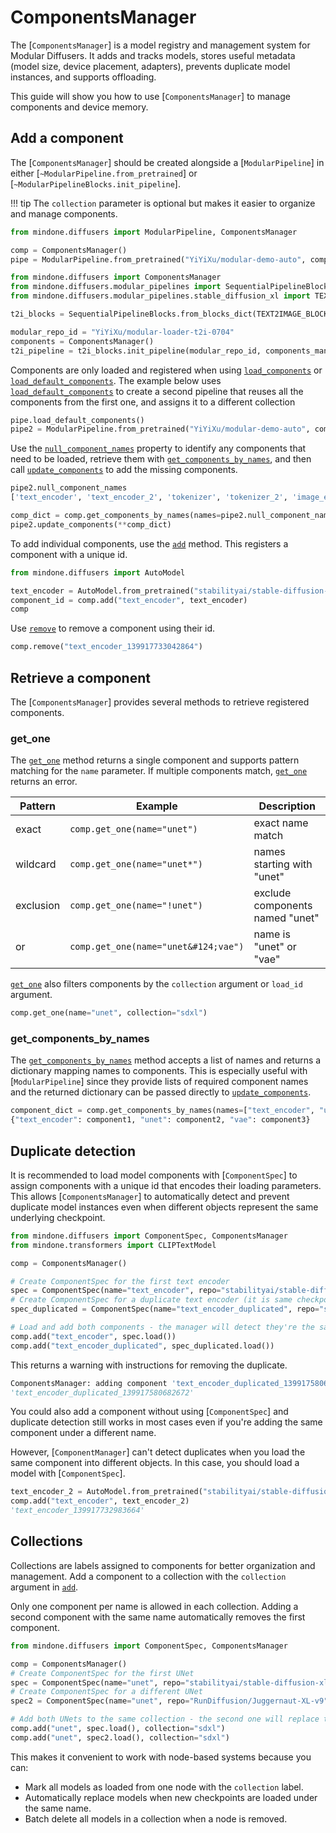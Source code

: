 <!--Copyright 2025 The HuggingFace Team. All rights reserved.

Licensed under the Apache License, Version 2.0 (the "License"); you may not use this file except in compliance with
the License. You may obtain a copy of the License at

http://www.apache.org/licenses/LICENSE-2.0

Unless required by applicable law or agreed to in writing, software distributed under the License is distributed on
an "AS IS" BASIS, WITHOUT WARRANTIES OR CONDITIONS OF ANY KIND, either express or implied. See the License for the
specific language governing permissions and limitations under the License.
-->

# ComponentsManager

The [`ComponentsManager`] is a model registry and management system for Modular Diffusers. It adds and tracks models, stores useful metadata (model size, device placement, adapters), prevents duplicate model instances, and supports offloading.

This guide will show you how to use [`ComponentsManager`] to manage components and device memory.

## Add a component

The [`ComponentsManager`] should be created alongside a [`ModularPipeline`] in either [`~ModularPipeline.from_pretrained`] or [`~ModularPipelineBlocks.init_pipeline`].

!!! tip
    The `collection` parameter is optional but makes it easier to organize and manage components.

<hfoptions id="create">
<hfoption id="from_pretrained">

```py
from mindone.diffusers import ModularPipeline, ComponentsManager

comp = ComponentsManager()
pipe = ModularPipeline.from_pretrained("YiYiXu/modular-demo-auto", components_manager=comp, collection="test1")
```

</hfoption>
<hfoption id="init_pipeline">

```py
from mindone.diffusers import ComponentsManager
from mindone.diffusers.modular_pipelines import SequentialPipelineBlocks
from mindone.diffusers.modular_pipelines.stable_diffusion_xl import TEXT2IMAGE_BLOCKS

t2i_blocks = SequentialPipelineBlocks.from_blocks_dict(TEXT2IMAGE_BLOCKS)

modular_repo_id = "YiYiXu/modular-loader-t2i-0704"
components = ComponentsManager()
t2i_pipeline = t2i_blocks.init_pipeline(modular_repo_id, components_manager=components)
```

</hfoption>
</hfoptions>

Components are only loaded and registered when using [`load_components`](https://mindspore-lab.github.io/mindone/latest/diffusers/api/modular_diffusers/pipeline#mindone.diffusers.modular_pipelines.ModularPipeline.load_components) or [`load_default_components`](https://mindspore-lab.github.io/mindone/latest/diffusers/api/modular_diffusers/pipeline#mindone.diffusers.modular_pipelines.ModularPipeline.load_default_components). The example below uses [`load_default_components`](https://mindspore-lab.github.io/mindone/latest/diffusers/api/modular_diffusers/pipeline#mindone.diffusers.modular_pipelines.ModularPipeline.load_default_components) to create a second pipeline that reuses all the components from the first one, and assigns it to a different collection

```py
pipe.load_default_components()
pipe2 = ModularPipeline.from_pretrained("YiYiXu/modular-demo-auto", components_manager=comp, collection="test2")
```

Use the [`null_component_names`](https://mindspore-lab.github.io/mindone/latest/diffusers/api/modular_diffusers/pipeline#mindone.diffusers.modular_pipelines.ModularPipeline.null_component_names) property to identify any components that need to be loaded, retrieve them with [`get_components_by_names`](https://mindspore-lab.github.io/mindone/latest/diffusers/api/modular_diffusers/pipeline_components#mindone.diffusers.ComponentsManager.get_components_by_names), and then call [`update_components`](https://mindspore-lab.github.io/mindone/latest/diffusers/api/modular_diffusers/pipeline#mindone.diffusers.modular_pipelines.ModularPipeline.update_components) to add the missing components.

```py
pipe2.null_component_names
['text_encoder', 'text_encoder_2', 'tokenizer', 'tokenizer_2', 'image_encoder', 'unet', 'vae', 'scheduler', 'controlnet']

comp_dict = comp.get_components_by_names(names=pipe2.null_component_names)
pipe2.update_components(**comp_dict)
```

To add individual components, use the [`add`](https://mindspore-lab.github.io/mindone/latest/diffusers/api/modular_diffusers/pipeline_components#mindone.diffusers.ComponentsManager.add) method. This registers a component with a unique id.

```py
from mindone.diffusers import AutoModel

text_encoder = AutoModel.from_pretrained("stabilityai/stable-diffusion-xl-base-1.0", subfolder="text_encoder")
component_id = comp.add("text_encoder", text_encoder)
comp
```

Use [`remove`](https://mindspore-lab.github.io/mindone/latest/diffusers/api/modular_diffusers/pipeline_components#mindone.diffusers.ComponentsManager.remove) to remove a component using their id.

```py
comp.remove("text_encoder_139917733042864")
```

## Retrieve a component

The [`ComponentsManager`] provides several methods to retrieve registered components.

### get_one

The [`get_one`](https://mindspore-lab.github.io/mindone/latest/diffusers/api/modular_diffusers/pipeline_components#mindone.diffusers.ComponentsManager.get_one) method returns a single component and supports pattern matching for the `name` parameter. If multiple components match, [`get_one`](https://mindspore-lab.github.io/mindone/latest/diffusers/api/modular_diffusers/pipeline_components#mindone.diffusers.ComponentsManager.get_one) returns an error.

| Pattern     | Example                          | Description                               |
|-------------|----------------------------------|-------------------------------------------|
| exact       | `comp.get_one(name="unet")`      | exact name match                          |
| wildcard    | `comp.get_one(name="unet*")`     | names starting with "unet"                |
| exclusion   | `comp.get_one(name="!unet")`     | exclude components named "unet"           |
| or          | `comp.get_one(name="unet&#124;vae")`  | name is "unet" or "vae"                   |

[`get_one`](https://mindspore-lab.github.io/mindone/latest/diffusers/api/modular_diffusers/pipeline_components#mindone.diffusers.ComponentsManager.get_one) also filters components by the `collection` argument or `load_id` argument.

```py
comp.get_one(name="unet", collection="sdxl")
```

### get_components_by_names

The [`get_components_by_names`](https://mindspore-lab.github.io/mindone/latest/diffusers/api/modular_diffusers/pipeline_components#mindone.diffusers.ComponentsManager.get_components_by_names) method accepts a list of names and returns a dictionary mapping names to components. This is especially useful with [`ModularPipeline`] since they provide lists of required component names and the returned dictionary can be passed directly to [`update_components`](https://mindspore-lab.github.io/mindone/latest/diffusers/api/modular_diffusers/pipeline_components#mindone.diffusers.ComponentsManager.update_components).

```py
component_dict = comp.get_components_by_names(names=["text_encoder", "unet", "vae"])
{"text_encoder": component1, "unet": component2, "vae": component3}
```

## Duplicate detection

It is recommended to load model components with [`ComponentSpec`] to assign components with a unique id that encodes their loading parameters. This allows [`ComponentsManager`] to automatically detect and prevent duplicate model instances even when different objects represent the same underlying checkpoint.

```py
from mindone.diffusers import ComponentSpec, ComponentsManager
from mindone.transformers import CLIPTextModel

comp = ComponentsManager()

# Create ComponentSpec for the first text encoder
spec = ComponentSpec(name="text_encoder", repo="stabilityai/stable-diffusion-xl-base-1.0", subfolder="text_encoder", type_hint=AutoModel)
# Create ComponentSpec for a duplicate text encoder (it is same checkpoint, from the same repo/subfolder)
spec_duplicated = ComponentSpec(name="text_encoder_duplicated", repo="stabilityai/stable-diffusion-xl-base-1.0", subfolder="text_encoder", type_hint=CLIPTextModel)

# Load and add both components - the manager will detect they're the same model
comp.add("text_encoder", spec.load())
comp.add("text_encoder_duplicated", spec_duplicated.load())
```

This returns a warning with instructions for removing the duplicate.

```py
ComponentsManager: adding component 'text_encoder_duplicated_139917580682672', but it has duplicate load_id 'stabilityai/stable-diffusion-xl-base-1.0|text_encoder|null|null' with existing components: text_encoder_139918506246832. To remove a duplicate, call `components_manager.remove('<component_id>')`.
'text_encoder_duplicated_139917580682672'
```

You could also add a component without using [`ComponentSpec`] and duplicate detection still works in most cases even if you're adding the same component under a different name.

However, [`ComponentManager`] can't detect duplicates when you load the same component into different objects. In this case, you should load a model with [`ComponentSpec`].

```py
text_encoder_2 = AutoModel.from_pretrained("stabilityai/stable-diffusion-xl-base-1.0", subfolder="text_encoder")
comp.add("text_encoder", text_encoder_2)
'text_encoder_139917732983664'
```

## Collections

Collections are labels assigned to components for better organization and management. Add a component to a collection with the `collection` argument in [`add`](https://mindspore-lab.github.io/mindone/latest/diffusers/api/modular_diffusers/pipeline_components#mindone.diffusers.ComponentsManager.add).

Only one component per name is allowed in each collection. Adding a second component with the same name automatically removes the first component.

```py
from mindone.diffusers import ComponentSpec, ComponentsManager

comp = ComponentsManager()
# Create ComponentSpec for the first UNet
spec = ComponentSpec(name="unet", repo="stabilityai/stable-diffusion-xl-base-1.0", subfolder="unet", type_hint=AutoModel)
# Create ComponentSpec for a different UNet
spec2 = ComponentSpec(name="unet", repo="RunDiffusion/Juggernaut-XL-v9", subfolder="unet", type_hint=AutoModel, variant="fp16")

# Add both UNets to the same collection - the second one will replace the first
comp.add("unet", spec.load(), collection="sdxl")
comp.add("unet", spec2.load(), collection="sdxl")
```

This makes it convenient to work with node-based systems because you can:

- Mark all models as loaded from one node with the `collection` label.
- Automatically replace models when new checkpoints are loaded under the same name.
- Batch delete all models in a collection when a node is removed.
